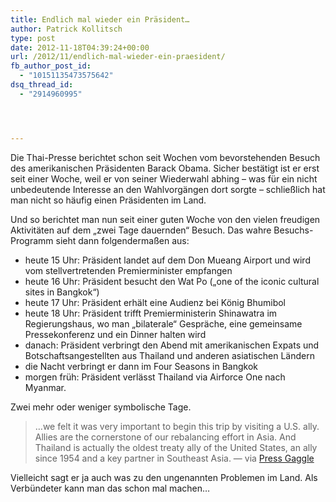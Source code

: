 ```yaml
---
title: Endlich mal wieder ein Präsident…
author: Patrick Kollitsch
type: post
date: 2012-11-18T04:39:24+00:00
url: /2012/11/endlich-mal-wieder-ein-praesident/
fb_author_post_id:
  - "10151135473575642"
dsq_thread_id:
  - "2914960995"




---
```

Die Thai-Presse berichtet schon seit Wochen vom bevorstehenden Besuch des amerikanischen Präsidenten Barack Obama. Sicher bestätigt ist er erst seit einer Woche, weil er von seiner Wiederwahl abhing &#8211; was für ein nicht unbedeutende Interesse an den Wahlvorgängen dort sorgte &#8211; schließlich hat man nicht so häufig einen Präsidenten im Land.

Und so berichtet man nun seit einer guten Woche von den vielen freudigen Aktivitäten auf dem &#8222;zwei Tage dauernden&#8220; Besuch. Das wahre Besuchs-Programm sieht dann folgendermaßen aus:

  * heute 15 Uhr: Präsident landet auf dem Don Mueang Airport und wird vom stellvertretenden Premierminister empfangen
  * heute 16 Uhr: Präsident besucht den Wat Po (&#8222;one of the iconic cultural sites in Bangkok&#8220;)
  * heute 17 Uhr: Präsident erhält eine Audienz bei König Bhumibol
  * heute 18 Uhr: Präsident trifft Premierministerin Shinawatra im Regierungshaus, wo man &#8222;bilaterale&#8220; Gespräche, eine gemeinsame Pressekonferenz und ein Dinner halten wird
  * danach: Präsident verbringt den Abend mit amerikanischen Expats und Botschaftsangestellten aus Thailand und anderen asiatischen Ländern
  * die Nacht verbringt er dann im Four Seasons in Bangkok
  * morgen früh: Präsident verlässt Thailand via Airforce One nach Myanmar.

Zwei mehr oder weniger symbolische Tage.

> &#8230;we felt it was very important to begin this trip by visiting a U.S. ally. Allies are the cornerstone of our rebalancing effort in Asia. And Thailand is actually the oldest treaty ally of the United States, an ally since 1954 and a key partner in Southeast Asia. &#8212; via [Press Gaggle][1]

Vielleicht sagt er ja auch was zu den ungenannten Problemen im Land. Als Verbündeter kann man das schon mal machen&#8230;

 [1]: http://gretawire.foxnewsinsider.com/2012/11/17/press-gaggle-from-air-force-one-en-route-to-bangkok-thailand/